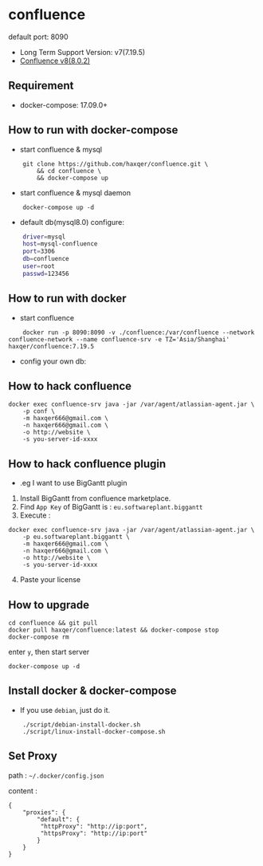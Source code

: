 # confluence

default port: 8090

+ Long Term Support Version: v7(7.19.5)
+ [Confluence v8(8.0.2)](https://github.com/haxqer/confluence/tree/v8)

## Requirement
- docker-compose: 17.09.0+

## How to run with docker-compose

- start confluence & mysql

```
    git clone https://github.com/haxqer/confluence.git \
        && cd confluence \
        && docker-compose up
```

- start confluence & mysql daemon

```
    docker-compose up -d
```

- default db(mysql8.0) configure:

```bash
    driver=mysql
    host=mysql-confluence
    port=3306
    db=confluence
    user=root
    passwd=123456
```

## How to run with docker

- start confluence

```
    docker run -p 8090:8090 -v ./confluence:/var/confluence --network confluence-network --name confluence-srv -e TZ='Asia/Shanghai' haxqer/confluence:7.19.5
```

- config your own db:


## How to hack confluence

```
docker exec confluence-srv java -jar /var/agent/atlassian-agent.jar \
    -p conf \
    -m haxqer666@gmail.com \
    -n haxqer666@gmail.com \
    -o http://website \
    -s you-server-id-xxxx
```

## How to hack confluence plugin

- .eg I want to use BigGantt plugin
1. Install BigGantt from confluence marketplace.
2. Find `App Key` of BigGantt is : `eu.softwareplant.biggantt`
3. Execute :

```
docker exec confluence-srv java -jar /var/agent/atlassian-agent.jar \
    -p eu.softwareplant.biggantt \
    -m haxqer666@gmail.com \
    -n haxqer666@gmail.com \
    -o http://website \
    -s you-server-id-xxxx
```

4. Paste your license

## How to upgrade

```shell
cd confluence && git pull
docker pull haxqer/confluence:latest && docker-compose stop
docker-compose rm
```

enter `y`, then start server

```shell
docker-compose up -d
```

## Install docker & docker-compose
- If you use `debian`, just do it.
```
    ./script/debian-install-docker.sh
    ./script/linux-install-docker-compose.sh
```

## Set Proxy

path : `~/.docker/config.json`

content : 
```
{
    "proxies": {
        "default": {
         "httpProxy": "http://ip:port",
         "httpsProxy": "http://ip:port"
        }
    }
}
```
